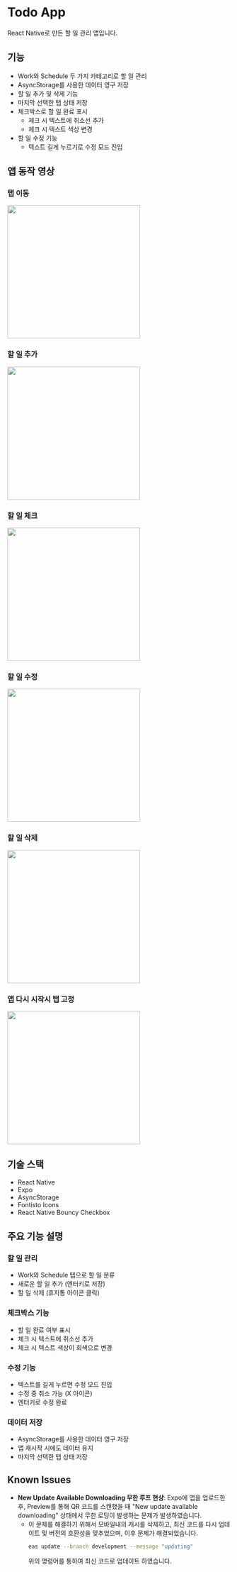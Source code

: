 # Todo App

React Native로 만든 할 일 관리 앱입니다.


## 기능

- Work와 Schedule 두 가지 카테고리로 할 일 관리
- AsyncStorage를 사용한 데이터 영구 저장
- 할 일 추가 및 삭제 기능
- 마지막 선택한 탭 상태 저장
- 체크박스로 할 일 완료 표시
  - 체크 시 텍스트에 취소선 추가
  - 체크 시 텍스트 색상 변경
- 할 일 수정 기능
  - 텍스트 길게 누르기로 수정 모드 진입


## 앱 동작 영상

### 탭 이동
<img src="assets/movingtab.gif" width="300" />

### 할 일 추가
<img src="assets/makingcontent.gif" width="300" />

### 할 일 체크
<img src="assets/checkcontent.gif" width="300" />

### 할 일 수정
<img src="assets/modifycontent.gif" width="300" />

### 할 일 삭제
<img src="assets/deletecontent.gif" width="300" />

### 앱 다시 시작시 탭 고정
<img src="assets/position.gif" width="300" />

## 기술 스택

- React Native
- Expo
- AsyncStorage
- Fontisto Icons
- React Native Bouncy Checkbox

## 주요 기능 설명

### 할 일 관리
- Work와 Schedule 탭으로 할 일 분류
- 새로운 할 일 추가 (엔터키로 저장)
- 할 일 삭제 (휴지통 아이콘 클릭)

### 체크박스 기능
- 할 일 완료 여부 표시
- 체크 시 텍스트에 취소선 추가
- 체크 시 텍스트 색상이 회색으로 변경

### 수정 기능
- 텍스트를 길게 누르면 수정 모드 진입
- 수정 중 취소 가능 (X 아이콘)
- 엔터키로 수정 완료

### 데이터 저장
- AsyncStorage를 사용한 데이터 영구 저장
- 앱 재시작 시에도 데이터 유지
- 마지막 선택한 탭 상태 저장 

## Known Issues

- **New Update Available Downloading 무한 루프 현상**: 
  Expo에 앱을 업로드한 후, Preview를 통해 QR 코드를 스캔했을 때 "New update available downloading" 상태에서 무한 로딩이 발생하는 문제가 발생하였습니다.
  - 이 문제를 해결하기 위해서 모바일내의 캐시를 삭제하고, 최신 코드를 다시 업데이트 및 버전의 호환성을 맞추었으며, 이후 문제가 해결되었습니다.  
     ```bash
     eas update --branch development --message "updating"
     ```
    위의 명령어를 통하여 최신 코드로 업데이트 하였습니다.